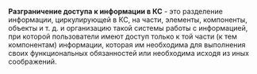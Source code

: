 **Разграничение доступа к информации в КС** - это разделение информации, циркулирующей в КС, на части, элементы, компоненты, объекты и т. д. и организацию такой системы работы с информацией, при которой пользователи имеют доступ только к той части (к тем компонентам) информации, которая им необходима для выполнения своих функциональных обязанностей или необходима исходя из иных соображений.
